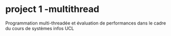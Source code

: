 # project 1 -multithread
Programmation multi-threadée et évaluation de performances dans le cadre du cours de systèmes infos UCL
